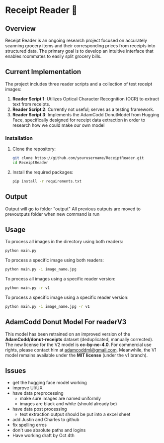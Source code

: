 # Receipt Reader 🧾

## Overview
Receipt Reader is an ongoing research project focused on accurately scanning grocery items and their corresponding prices from receipts into structured data. The primary goal is to develop an intuitive interface that enables roommates to easily split grocery bills.

## Current Implementation
The project includes three reader scripts and a collection of test receipt images:

1. **Reader Script 1**: Utilizes Optical Character Recognition (OCR) to extract text from receipts.
2. **Reader Script 2**: Currently not useful; serves as a testing framework.
3. **Reader Script 3**: Implements the AdamCodd DonutModel from Hugging Face, specifically designed for receipt data extraction in order to research how we could make our own model

### Installation

1. Clone the repository:
   ```bash
   git clone https://github.com/yourusername/ReceiptReader.git
   cd ReceiptReader

2. Install the required packages:

   ```bash
   pip install -r requirements.txt

## Output 
Output will go to folder "output"
All previous outputs are moved to prevoutputs folder when new command is run

## Usage

To process all images in the directory using both readers:
   ```bash
   python main.py
   ```
To process a specific image using both readers:
   ```bash
   python main.py -i image_name.jpg
   ```

To process all images using a specific reader version:
   ```bash
   python main.py -r v1
   ```
To process a specific image using a specific reader version:
   ```bash
   python main.py -i image_name.jpg -r v1
   ```

## AdamCodd Donut Model For readerV3
This model has been retrained on an improved version of the **AdamCodd/donut-receipts** dataset (deduplicated, manually corrected). The new license for the V2 model is **cc-by-nc-4.0**. For commercial use rights, please contact him at [adamcoddml@gmail.com](mailto:adamcoddml@gmail.com). Meanwhile, the V1 model remains available under the **MIT license** (under the v1 branch).



## Issues
 - get the hugging face model working 
 - improve UI/UX
 - have data preprocessing
   - make sure images are named uniformly
   - images are black and white (should already be)
- have data post processing
   - text extraction output should be put into a excel sheet
- add Justin and Charles to github
- fix spelling erros
- don't use absolute paths and logins
- Have working draft by Oct 4th


